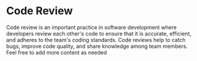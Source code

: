 # Code Review

Code review is an important practice in software development where developers review each other's code to ensure that it is accurate, efficient, and adheres to the team's coding standards. 
Code reviews help to catch bugs, improve code quality, and share knowledge among team members.
Feel free to add more content as needed
